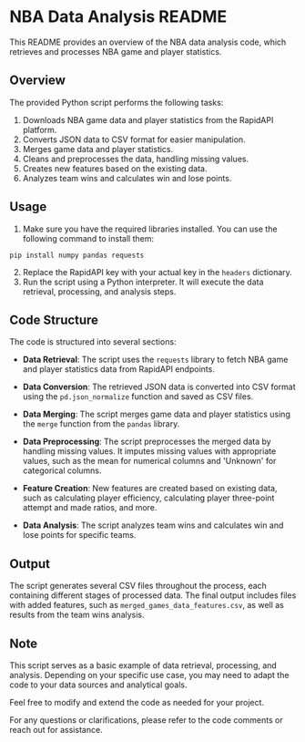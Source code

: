 # NBA Data Analysis README

This README provides an overview of the NBA data analysis code, which retrieves and processes NBA game and player statistics.

## Overview

The provided Python script performs the following tasks:

1. Downloads NBA game data and player statistics from the RapidAPI platform.
2. Converts JSON data to CSV format for easier manipulation.
3. Merges game data and player statistics.
4. Cleans and preprocesses the data, handling missing values.
5. Creates new features based on the existing data.
6. Analyzes team wins and calculates win and lose points.

## Usage

1. Make sure you have the required libraries installed. You can use the following command to install them:
   
```shell
pip install numpy pandas requests
```


2. Replace the RapidAPI key with your actual key in the `headers` dictionary.
3. Run the script using a Python interpreter. It will execute the data retrieval, processing, and analysis steps.

## Code Structure

The code is structured into several sections:

- **Data Retrieval**: The script uses the `requests` library to fetch NBA game and player statistics data from RapidAPI endpoints.

- **Data Conversion**: The retrieved JSON data is converted into CSV format using the `pd.json_normalize` function and saved as CSV files.

- **Data Merging**: The script merges game data and player statistics using the `merge` function from the `pandas` library.

- **Data Preprocessing**: The script preprocesses the merged data by handling missing values. It imputes missing values with appropriate values, such as the mean for numerical columns and 'Unknown' for categorical columns.

- **Feature Creation**: New features are created based on existing data, such as calculating player efficiency, calculating player three-point attempt and made ratios, and more.

- **Data Analysis**: The script analyzes team wins and calculates win and lose points for specific teams.

## Output

The script generates several CSV files throughout the process, each containing different stages of processed data. The final output includes files with added features, such as `merged_games_data_features.csv`, as well as results from the team wins analysis.

## Note

This script serves as a basic example of data retrieval, processing, and analysis. Depending on your specific use case, you may need to adapt the code to your data sources and analytical goals.

Feel free to modify and extend the code as needed for your project.

For any questions or clarifications, please refer to the code comments or reach out for assistance.

